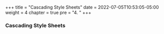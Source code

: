 +++
title = "Cascading Style Sheets"
date = 2022-07-05T10:53:05-05:00
weight = 4
chapter = true
pre = "4. "
+++

### Cascading Style Sheets